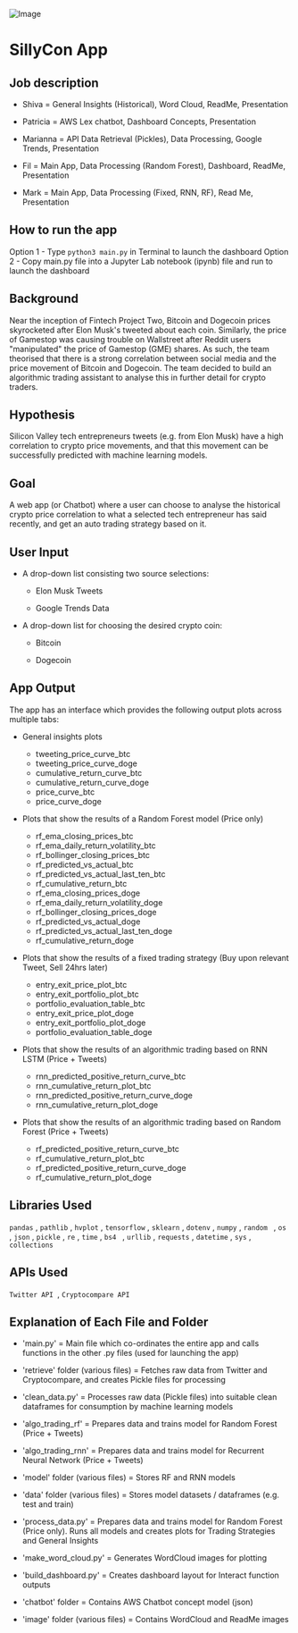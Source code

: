 
![Image](https://raw.githubusercontent.com/filprager/fintech_project_two/layout/image/Etm4yFZUcAAoN5u.jpeg)


# SillyCon App


## Job description

- Shiva = General Insights (Historical), Word Cloud, ReadMe, Presentation

- Patricia = AWS Lex chatbot, Dashboard Concepts, Presentation

- Marianna = API Data Retrieval (Pickles), Data Processing, Google Trends, Presentation

- Fil = Main App, Data Processing (Random Forest), Dashboard, ReadMe, Presentation

- Mark = Main App, Data Processing (Fixed, RNN, RF), Read Me, Presentation


## How to run the app

Option 1 - Type `python3 main.py` in Terminal to launch the dashboard
Option 2 - Copy main.py file into a Jupyter Lab notebook (ipynb) file and run to launch the dashboard


## Background
Near the inception of Fintech Project Two, Bitcoin and Dogecoin prices skyrocketed after Elon Musk's tweeted about each coin. Similarly, the price of Gamestop was causing trouble on Wallstreet after Reddit users "manipulated" the price of Gamestop (GME) shares. As such, the team theorised that there is a strong correlation between social media and the price movement of Bitcoin and Dogecoin.  The team decided to build an algorithmic trading assistant to analyse this in further detail for crypto traders.


## Hypothesis
Silicon Valley tech entrepreneurs tweets (e.g. from Elon Musk) have a high correlation to crypto price movements, and that this movement can be successfully predicted with machine learning models. 


## Goal
A web app (or Chatbot) where a user can choose to analyse the historical crypto price correlation to what a selected tech entrepreneur has said recently, and get an auto trading strategy based on it.


## User Input

- A drop-down list consisting two source selections:

     - Elon Musk Tweets

     - Google Trends Data
     

- A drop-down list for choosing the desired crypto coin:

     - Bitcoin

     - Dogecoin
     

## App Output

The app has an interface which provides the following output plots across multiple tabs:

- General insights plots
    - tweeting_price_curve_btc
    - tweeting_price_curve_doge
    - cumulative_return_curve_btc
    - cumulative_return_curve_doge
    - price_curve_btc
    - price_curve_doge

- Plots that show the results of a Random Forest model (Price only)
    - rf_ema_closing_prices_btc
    - rf_ema_daily_return_volatility_btc
    - rf_bollinger_closing_prices_btc
    - rf_predicted_vs_actual_btc
    - rf_predicted_vs_actual_last_ten_btc
    - rf_cumulative_return_btc
    - rf_ema_closing_prices_doge
    - rf_ema_daily_return_volatility_doge
    - rf_bollinger_closing_prices_doge
    - rf_predicted_vs_actual_doge
    - rf_predicted_vs_actual_last_ten_doge
    - rf_cumulative_return_doge

- Plots that show the results of a fixed trading strategy (Buy upon relevant Tweet, Sell 24hrs later)
    - entry_exit_price_plot_btc
    - entry_exit_portfolio_plot_btc
    - portfolio_evaluation_table_btc
    - entry_exit_price_plot_doge
    - entry_exit_portfolio_plot_doge
    - portfolio_evaluation_table_doge

- Plots that show the results of an algorithmic trading based on RNN LSTM (Price + Tweets)
    - rnn_predicted_positive_return_curve_btc
    - rnn_cumulative_return_plot_btc
    - rnn_predicted_positive_return_curve_doge
    - rnn_cumulative_return_plot_doge

- Plots that show the results of an algorithmic trading based on Random Forest (Price + Tweets)
    - rf_predicted_positive_return_curve_btc
    - rf_cumulative_return_plot_btc
    - rf_predicted_positive_return_curve_doge
    - rf_cumulative_return_plot_doge



## Libraries Used

`pandas` , `pathlib` , `hvplot` , `tensorflow` , `sklearn` , `dotenv` , `numpy` , `random ` , `os` , `json` , `pickle`  , `re` , `time` , `bs4 ` , `urllib` , `requests` , `datetime` , `sys` , `collections`



## APIs Used

`Twitter API `,  `Cryptocompare API`



## Explanation of Each File and Folder 

- 'main.py' = Main file which co-ordinates the entire app and calls functions in the other .py files (used for launching the app)

- 'retrieve' folder (various files) = Fetches raw data from Twitter and Cryptocompare, and creates Pickle files for processing

- 'clean_data.py' = Processes raw data (Pickle files) into suitable clean dataframes for consumption by machine learning models

- 'algo_trading_rf' = Prepares data and trains model for Random Forest (Price + Tweets)

- 'algo_trading_rnn' = Prepares data and trains model for Recurrent Neural Network (Price + Tweets)

- 'model' folder (various files) = Stores RF and RNN models

- 'data' folder (various files) = Stores model datasets / dataframes (e.g. test and train)

- 'process_data.py' = Prepares data and trains model for Random Forest (Price only).  Runs all models and creates plots for Trading Strategies and General Insights

- 'make_word_cloud.py' = Generates WordCloud images for plotting

- 'build_dashboard.py' = Creates dashboard layout for Interact function outputs

- 'chatbot' folder = Contains AWS Chatbot concept model (json)

- 'image' folder (various files) = Contains WordCloud and ReadMe images


